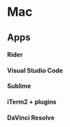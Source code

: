 


# Mac

## Apps

#### Rider
#### Visual Studio Code


#### Sublime


#### iTerm2 + plugins


#### DaVinci Resolve
<!--stackedit_data:
eyJoaXN0b3J5IjpbLTE3OTkzNTY1MjRdfQ==
-->